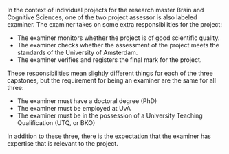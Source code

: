 In the context of individual projects for the research master Brain and Cognitive Sciences, one of the two project assessor is also labeled examiner. The examiner takes on some extra responsibilities for the project:

- The examiner monitors whether the project is of good scientific quality.
- The examiner checks whether the assessment of the project meets the standards of the University of Amsterdam.
- The examiner verifies and registers the final mark for the project.

These responsibilities mean slightly different things for each of the three capstones, but the requirement for being an examiner are the same for all three:

- The examiner must have a doctoral degree (PhD)
- The examiner must be employed at UvA
- The examiner must be in the possession of a University Teaching Qualification (UTQ, or BKO)

In addition to these three, there is the expectation that the examiner has expertise that is relevant to the project.
